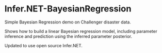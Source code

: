 # Infer.NET-BayesianRegression
Simple Bayesian Regression demo on Challenger disaster data.

Shows how to build a linear Bayesian regression model, including parameter inference and prediction using the inferred parameter posterior.

Updated to use open source Infer.NET.
